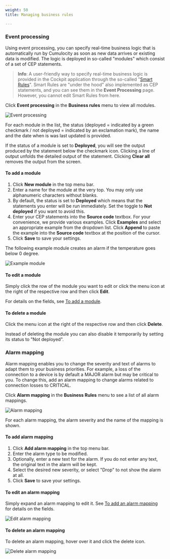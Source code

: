 ```yaml
---
weight: 50
title: Managing business rules

---
```


### Event processing

Using event processing, you can specify real-time business logic that is automatically run by Cumulocity as soon as new data arrives or existing data is modified. The logic is deployed in so-called "modules" which consist of a set of CEP statements. 

>**Info**: A user-friendly way to specify real-time business logic is provided in the Cockpit application through the so-called "[Smart Rules](/guides/users-guide/cockpit#smart-rules)". Smart Rules are "under the hood" also implemented as CEP statements, and you can see them in the **Event Processing** page. However, you cannot edit Smart Rules from here.

Click **Event processing** in the **Business rules** menu to view all modules.

<img src="/guides/images/users-guide/Administration/admin-event-processing.png" alt="Event processing">

For each module in the list, the status (deployed = indicated by a green checkmark / not deployed = indicated by an exclamation mark), the name and the date when is was last updated is provided.

If the status of a module is set to **Deployed**, you will see the output produced by the statement below the checkmark icon. Clicking a line of output unfolds the detailed output of the statement. Clicking **Clear all** removes the output from the screen.

#### <a name="add-modules"></a>To add a module

1. Click **New module** in the top menu bar.
2. Enter a name for the module at the very top. You may only use alphanumeric characters without blanks.
3. By default, the status is set to **Deployed** which means that the statements you enter will be run immediately. Set the toggle to **Not deployed** if you want to avoid this. 
4. Enter your CEP statements into the **Source code** textbox. For your convenience, we provide various examples. Click **Examples** and select an appropriate example from the dropdown list. Click **Append** to paste the example into the **Source code** textbox at the position of the cursor.
5. Click **Save** to save your settings.

The following example module creates an alarm if the temperature goes below 0 degree.

<img src="/guides/images/users-guide/Administration/admin-event-processing-sample-module.png" alt="Example module" style="max-width: 100%">

#### To edit a module

Simply click the row of the module you want to edit or click the menu icon at the right of the respective row and then click **Edit**.

For details on the fields, see [To add a module](#add-modules).


#### To delete a module

Click the menu icon at the right of the respective row and then click **Delete**.

Instead of deleting the module you can also disable it temporarily by setting its status to "Not deployed".


### <a name="reprio-alarms"></a>Alarm mapping

Alarm mapping enables you to change the severity and text of alarms to adapt them to your business priorities. For example, a loss of the connection to a device is by default a MAJOR alarm but may be critical to you. To change this, add an alarm mapping to change alarms related to connection losses to CRITICAL.

Click **Alarm mapping** in the **Business Rules** menu to see a list of all alarm mappings.

<img src="/guides/images/users-guide/Administration/admin-alarm-mapping.png" alt="Alarm mapping">

For each alarm mapping, the alarm severity and the name of the mapping is shown.

#### <a name="add-alarm-mapping"></a> To add alarm mapping

1. Click **Add alarm mapping** in the top menu bar.
2. Enter the alarm type to be modified.
3. Optionally, enter a new text for the alarm. If you do not enter any text, the original text in the alarm will be kept.
4. Select the desired new severity, or select "Drop" to not show the alarm at all.
5. Click **Save** to save your settings. 

#### To edit an alarm mapping

Simply expand an alarm mapping to edit it. See [To add an alarm mapping](#add-alarm-mapping) for details on the fields.

<img src="/guides/images/users-guide/Administration/admin-alarm-mapping-edit.png" alt="Edit alarm mapping">

#### To delete an alarm mapping

To delete an alarm mapping, hover over it and click the delete icon.

<img src="/guides/images/users-guide/Administration/admin-alarm-mapping-delete.png" alt="Delete alarm mapping">
